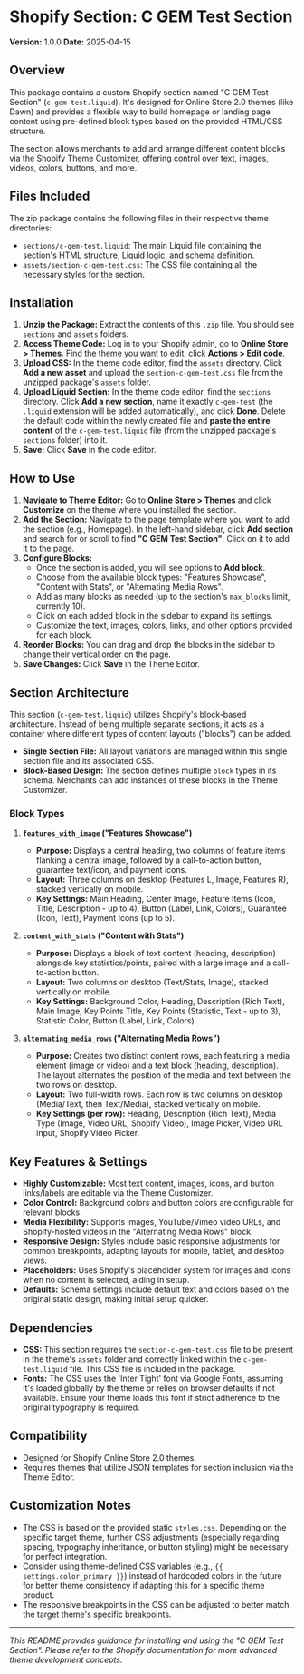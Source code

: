 # Shopify Section: C GEM Test Section

**Version:** 1.0.0
**Date:** 2025-04-15

## Overview

This package contains a custom Shopify section named "C GEM Test Section" (`c-gem-test.liquid`). It's designed for Online Store 2.0 themes (like Dawn) and provides a flexible way to build homepage or landing page content using pre-defined block types based on the provided HTML/CSS structure.

The section allows merchants to add and arrange different content blocks via the Shopify Theme Customizer, offering control over text, images, videos, colors, buttons, and more.

## Files Included

The zip package contains the following files in their respective theme directories:

*   `sections/c-gem-test.liquid`: The main Liquid file containing the section's HTML structure, Liquid logic, and schema definition.
*   `assets/section-c-gem-test.css`: The CSS file containing all the necessary styles for the section.

## Installation

1.  **Unzip the Package:** Extract the contents of this `.zip` file. You should see `sections` and `assets` folders.
2.  **Access Theme Code:** Log in to your Shopify admin, go to **Online Store > Themes**. Find the theme you want to edit, click **Actions > Edit code**.
3.  **Upload CSS:** In the theme code editor, find the `assets` directory. Click **Add a new asset** and upload the `section-c-gem-test.css` file from the unzipped package's `assets` folder.
4.  **Upload Liquid Section:** In the theme code editor, find the `sections` directory. Click **Add a new section**, name it exactly `c-gem-test` (the `.liquid` extension will be added automatically), and click **Done**. Delete the default code within the newly created file and **paste the entire content** of the `c-gem-test.liquid` file (from the unzipped package's `sections` folder) into it.
5.  **Save:** Click **Save** in the code editor.

## How to Use

1.  **Navigate to Theme Editor:** Go to **Online Store > Themes** and click **Customize** on the theme where you installed the section.
2.  **Add the Section:** Navigate to the page template where you want to add the section (e.g., Homepage). In the left-hand sidebar, click **Add section** and search for or scroll to find **"C GEM Test Section"**. Click on it to add it to the page.
3.  **Configure Blocks:**
    *   Once the section is added, you will see options to **Add block**.
    *   Choose from the available block types: "Features Showcase", "Content with Stats", or "Alternating Media Rows".
    *   Add as many blocks as needed (up to the section's `max_blocks` limit, currently 10).
    *   Click on each added block in the sidebar to expand its settings.
    *   Customize the text, images, colors, links, and other options provided for each block.
4.  **Reorder Blocks:** You can drag and drop the blocks in the sidebar to change their vertical order on the page.
5.  **Save Changes:** Click **Save** in the Theme Editor.

## Section Architecture

This section (`c-gem-test.liquid`) utilizes Shopify's block-based architecture. Instead of being multiple separate sections, it acts as a container where different types of content layouts ("blocks") can be added.

*   **Single Section File:** All layout variations are managed within this single section file and its associated CSS.
*   **Block-Based Design:** The section defines multiple `block` types in its schema. Merchants can add instances of these blocks in the Theme Customizer.


### Block Types

1.  **`features_with_image` ("Features Showcase")**
    *   **Purpose:** Displays a central heading, two columns of feature items flanking a central image, followed by a call-to-action button, guarantee text/icon, and payment icons.
    *   **Layout:** Three columns on desktop (Features L, Image, Features R), stacked vertically on mobile.
    *   **Key Settings:** Main Heading, Center Image, Feature Items (Icon, Title, Description - up to 4), Button (Label, Link, Colors), Guarantee (Icon, Text), Payment Icons (up to 5).

2.  **`content_with_stats` ("Content with Stats")**
    *   **Purpose:** Displays a block of text content (heading, description) alongside key statistics/points, paired with a large image and a call-to-action button.
    *   **Layout:** Two columns on desktop (Text/Stats, Image), stacked vertically on mobile.
    *   **Key Settings:** Background Color, Heading, Description (Rich Text), Main Image, Key Points Title, Key Points (Statistic, Text - up to 3), Statistic Color, Button (Label, Link, Colors).

3.  **`alternating_media_rows` ("Alternating Media Rows")**
    *   **Purpose:** Creates two distinct content rows, each featuring a media element (image or video) and a text block (heading, description). The layout alternates the position of the media and text between the two rows on desktop.
    *   **Layout:** Two full-width rows. Each row is two columns on desktop (Media/Text, then Text/Media), stacked vertically on mobile.
    *   **Key Settings (per row):** Heading, Description (Rich Text), Media Type (Image, Video URL, Shopify Video), Image Picker, Video URL input, Shopify Video Picker.

## Key Features & Settings

*   **Highly Customizable:** Most text content, images, icons, and button links/labels are editable via the Theme Customizer.
*   **Color Control:** Background colors and button colors are configurable for relevant blocks.
*   **Media Flexibility:** Supports images, YouTube/Vimeo video URLs, and Shopify-hosted videos in the "Alternating Media Rows" block.
*   **Responsive Design:** Styles include basic responsive adjustments for common breakpoints, adapting layouts for mobile, tablet, and desktop views.
*   **Placeholders:** Uses Shopify's placeholder system for images and icons when no content is selected, aiding in setup.
*   **Defaults:** Schema settings include default text and colors based on the original static design, making initial setup quicker.

## Dependencies

*   **CSS:** This section requires the `section-c-gem-test.css` file to be present in the theme's `assets` folder and correctly linked within the `c-gem-test.liquid` file. This CSS file is included in the package.
*   **Fonts:** The CSS uses the 'Inter Tight' font via Google Fonts, assuming it's loaded globally by the theme or relies on browser defaults if not available. Ensure your theme loads this font if strict adherence to the original typography is required.

## Compatibility

*   Designed for Shopify Online Store 2.0 themes.
*   Requires themes that utilize JSON templates for section inclusion via the Theme Editor.

## Customization Notes

*   The CSS is based on the provided static `styles.css`. Depending on the specific target theme, further CSS adjustments (especially regarding spacing, typography inheritance, or button styling) might be necessary for perfect integration.
*   Consider using theme-defined CSS variables (e.g., `{{ settings.color_primary }}`) instead of hardcoded colors in the future for better theme consistency if adapting this for a specific theme product.
*   The responsive breakpoints in the CSS can be adjusted to better match the target theme's specific breakpoints.

---

*This README provides guidance for installing and using the "C GEM Test Section". Please refer to the Shopify documentation for more advanced theme development concepts.*